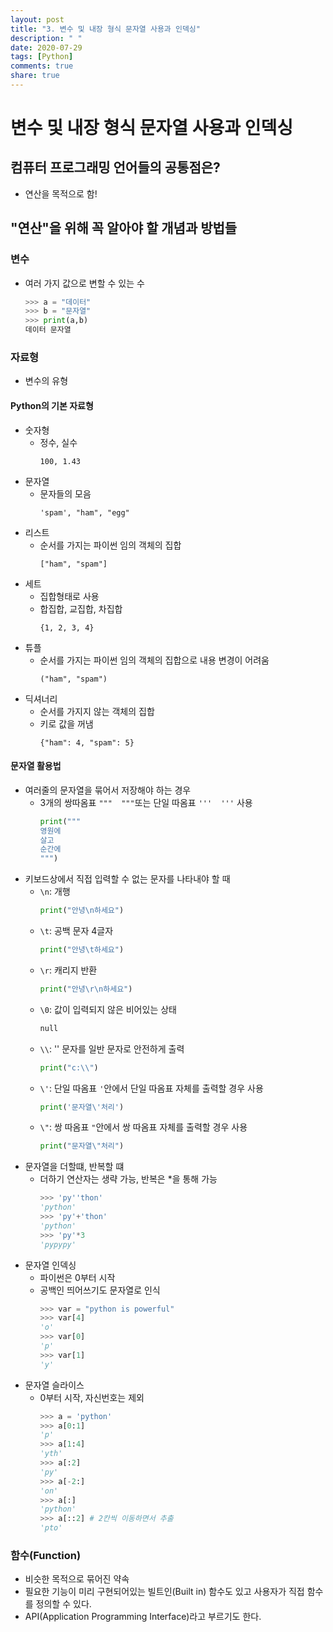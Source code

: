 ```yaml
---
layout: post
title: "3. 변수 및 내장 형식 문자열 사용과 인덱싱"
description: " "
date: 2020-07-29
tags: [Python]
comments: true
share: true
---
```


# 변수 및 내장 형식 문자열 사용과 인덱싱

## 컴퓨터 프로그래밍 언어들의 공통점은?
  - 연산을 목적으로 함!

## "연산"을 위해 꼭 알아야 할 개념과 방법들

### 변수
  - 여러 가지 값으로 변할 수 있는 수
    ```python
    >>> a = "데이터"
    >>> b = "문자열"
    >>> print(a,b)
    데이터 문자열
    ```

### 자료형
  - 변수의 유형

#### Python의 기본 자료형
  - 숫자형
    - 정수, 실수
      ```
      100, 1.43
      ```
  - 문자열
    - 문자들의 모음
      ```
      'spam', "ham", "egg"
      ```
  - 리스트
    - 순서를 가지는 파이썬 임의 객체의 집합 
      ```
      ["ham", "spam"]
      ```
  - 세트
    - 집합형태로 사용
    - 합집합, 교집합, 차집합
      ```
      {1, 2, 3, 4}
      ```
  - 튜플
    - 순서를 가지는 파이썬 임의 객체의 집합으로 내용 변경이 어려움
      ```
      ("ham", "spam")
      ```
  - 딕셔너리
    - 순서를 가지지 않는 객체의 집합
    - 키로 값을 꺼냄
      ```
      {"ham": 4, "spam": 5}
      ```

#### 문자열 활용법
  - 여러줄의 문자열을 묶어서 저장해야 하는 경우
    - 3개의 쌍따옴표 ```"""  """```또는 단일 따옴표 ```'''  '''``` 사용
      ```python
      print("""
      영원에
      살고
      순간에
      """)
      ```
  - 키보드상에서 직접 입력할 수 없는 문자를 나타내야 할 때
    - ```\n```: 개행
      ```python
      print("안녕\n하세요")
      ```
    - ```\t```: 공백 문자 4글자
      ```python
      print("안녕\t하세요")
      ```
    - ```\r```: 캐리지 반환
      ```python
      print("안녕\r\n하세요")
      ```
    - ```\0```: 값이 입력되지 않은 비어있는 상태
      ```python
      null
      ```
    - ```\\```: '\' 문자를 일반 문자로 안전하게 출력
      ```python
      print("c:\\")
      ```
    - ```\'```: 단일 따옴표 ```'```안에서 단일 따옴표 자체를 출력할 경우 사용
      ```python
      print('문자열\'처리')
      ```
    - ```\"```: 쌍 따옴표 ```"```안에서 쌍 따옴표 자체를 출력할 경우 사용
      ```python
      print("문자열\"처리")
      ```
  - 문자열을 더할떄, 반복할 떄
    - 더하기 연산자는 생략 가능, 반복은 *을 통해 가능
      ```python
      >>> 'py''thon'
      'python'
      >>> 'py'+'thon'
      'python'
      >>> 'py'*3
      'pypypy'
      ```
  - 문자열 인덱싱
    - 파이썬은 0부터 시작
    - 공백인 띄어쓰기도 문자열로 인식
      ```python
      >>> var = "python is powerful"
      >>> var[4]
      'o'
      >>> var[0]
      'p'
      >>> var[1]
      'y'
      ```
  - 문자열 슬라이스
    - 0부터 시작, 자신번호는 제외
      ```python
      >>> a = 'python'
      >>> a[0:1]
      'p'
      >>> a[1:4]
      'yth'
      >>> a[:2]
      'py'
      >>> a[-2:]
      'on'
      >>> a[:]
      'python'
      >>> a[::2] # 2칸씩 이동하면서 추출
      'pto'
      ```
    

### 함수(Function)
  - 비슷한 목적으로 묶어진 약속
  - 필요한 기능이 미리 구현되어있는 빌트인(Built in) 함수도 있고 사용자가 직접 함수를 정의할 수 있다.
  - API(Application Programming Interface)라고 부르기도 한다.